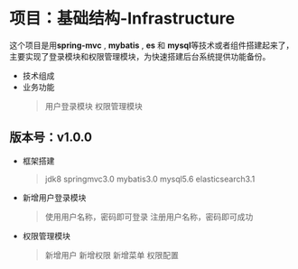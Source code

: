 # 项目：基础结构-Infrastructure
这个项目是用**spring-mvc** , **mybatis** , **es** 和 **mysql**等技术或者组件搭建起来了，主要实现了登录模块和权限管理模块，为快速搭建后台系统提供功能备份。

- 技术组成
- 业务功能
	> 用户登录模块
	> 权限管理模块

## 版本号：v1.0.0

- 框架搭建
	> jdk8 springmvc3.0 mybatis3.0
	> mysql5.6 elasticsearch3.1
- 新增用户登录模块
	> 使用用户名称，密码即可登录
	> 注册用户名称，密码即可成功
- 权限管理模块
	> 新增用户
	> 新增权限
	> 新增菜单
	> 权限配置

